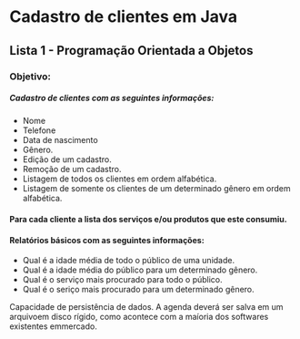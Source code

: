 # Cadastro de clientes em Java

## Lista 1 - Programação Orientada a Objetos

### Objetivo: 
##### Cadastro de clientes com as seguintes informações:
  * Nome
  * Telefone
  * Data de nascimento
  * Gênero.
  * Edição de um cadastro.
  * Remoção de um cadastro.
  * Listagem de todos os clientes em ordem alfabética.
  * Listagem de somente os clientes de um determinado gênero em ordem alfabética.
  
#### Para cada cliente a lista dos serviços e/ou produtos que este consumiu.
#### Relatórios básicos com as seguintes informações:
  * Qual é a idade média de todo o público de uma unidade.
  * Qual é a idade média do público para um determinado gênero.
  * Qual é o serviço mais procurado para todo o público.
  * Qual é o seriço mais procurado para um determinado gênero.
  
  Capacidade de persistência de dados. A agenda deverá ser salva em um arquivoem   disco   rígido,   como   acontece   com   a   maíoria   dos   softwares   existentes   emmercado.
